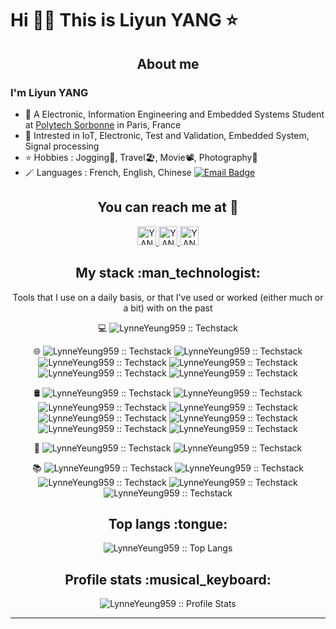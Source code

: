 <!--
**LynneYeung959/LynneYeung959** is a ✨ _special_ ✨ repository because its `README.md` (this file) appears on your GitHub profile.

Here are some ideas to get you started:

- 🔭 I’m currently working on ...
- 🌱 I’m currently learning ...
- 👯 I’m looking to collaborate on ...
- 🤔 I’m looking for help with ...
- 💬 Ask me about ...
- 📫 How to reach me: ...
- 😄 Pronouns: ...
- ⚡ Fun fact: ...
<h4 align="center">Visitor's count :eyes:</h4>

<p align="center"><img src="https://profile-counter.glitch.me/{LynneYeung959}/count.svg" alt="LynneYeung959 :: Visitor's Count" /></p>
-->
# Hi 👋🏻 This is Liyun YANG ⭐️
<h2 align="center">About me</h2>

### I'm Liyun YANG

- 🏫 A Electronic, Information Engineering and Embedded Systems Student at [Polytech Sorbonne](https://www.polytech.sorbonne-universite.fr) in Paris, France
- 🌱 Intrested in IoT, Electronic, Test and Validation, Embedded System, Signal processing
- ⭐️ Hobbies : Jogging🏃, Travel🏖, Movie📽, Photography📸
- 🪄 Languages : French, English, Chinese
[![Email Badge](https://img.shields.io/badge/-Email-c14438?style=flat-square&logo=Gmail&logoColor=white&link=mailto:jan.kry959@gmail.com)](mailto:jan.kry959@gmail.com)

<h2 align="center">You can reach me at 💬</h2>

<p align="center">

  <a href="https://www.linkedin.com/in/lynne-yang-se/">
    <img src="https://www.vectorlogo.zone/logos/linkedin/linkedin-icon.svg" alt="YANG Lynne's LinkedIn Profile" height="30" width="30">
  </a>
  <a href="https://github.com/LynneYeung959">
    <img src="https://www.vectorlogo.zone/logos/github/github-tile.svg" alt="YANG Lynne's Github Page" height="30" width="30">
  </a>
  <a href="mailto:jan.kry959@gmail.com">
    <img src="https://www.vectorlogo.zone/logos/gmail/gmail-tile.svg" alt="YANG Lynne's Github Page" height="30" width="30">
  </a>
</p>


	
<h2 align="center">My stack :man_technologist:</h2>

<p align="center">Tools that I use on a daily basis, or that I've used or worked (either much or a bit) with on the past</p>
<p align="center">
   💻 <img src="https://img.shields.io/badge/-Linux-333333?style=flat&logo=Linux&logoColor=FCC624" alt="LynneYeung959 :: Techstack" />
  </a>
</p>
<p align="center">
  🌐 <img src="https://img.shields.io/badge/-C-333333?style=flat&logo=c&logoColor=white" alt="LynneYeung959 :: Techstack" />
  <img src="https://img.shields.io/badge/-C++-333333?style=flat&logo=c%2B%2B&logoColor=white" alt="LynneYeung959 :: Techstack" />
  <img src="https://img.shields.io/badge/-Java-333333?style=flat&logo=Java&logoColor=007396" alt="LynneYeung959 :: Techstack" />
  <img src="https://img.shields.io/badge/-Python-333333?style=flat&logo=python&logoColor=ffdd54" alt="LynneYeung959 :: Techstack" />
  <img src="https://img.shields.io/badge/-VHDL-333333?style=flat&logo=vhdl&logoColor=ffdd54" alt="LynneYeung959 :: Techstack" />
  <img src="https://img.shields.io/badge/-MySQL-333333?style=flat&logo=mysql" alt="LynneYeung959 :: Techstack" />
  </a>
</p>
<p align="center">
  🛢 <img src="https://img.shields.io/badge/-Oracle-333333?style=flat&logo=Oracle" alt="LynneYeung959 :: Techstack" />
  <img src="https://img.shields.io/badge/-Eclipse-333333?style=flat&logo=Eclipse&logoColor=white" alt="LynneYeung959 :: Techstack" />
  <img src="https://img.shields.io/badge/-Visual%20Studio%20Code-333333?style=flat&logo=visual-studio-code&logoColor=white" alt="LynneYeung959 :: Techstack" />
  <img src="https://img.shields.io/badge/-Modelsim-333333?style=flat&logo=modelsim&logoColor=ffdd54" alt="LynneYeung959 :: Techstack" />
  <img src="https://img.shields.io/badge/-Kicad-333333?style=flat&logo=kicad&logoColor=white" alt="LynneYeung959 :: Techstack" />
  <img src="https://img.shields.io/badge/-Matlab-333333?style=flat&logo=matlab&logoColor=white" alt="LynneYeung959 :: Techstack" />
  <img src="https://img.shields.io/badge/-Arduino-333333?style=flat&logo=arduino&logoColor=white" alt="LynneYeung959 :: Techstack" />
  <img src="https://img.shields.io/badge/-Trello-333333?style=flat=Trello&logoColor=white" alt="LynneYeung959 :: Techstack" />
  </a>
</p>
<p align="center">
  🔧 <img src="https://img.shields.io/badge/-Git-333333?style=flat&logo=git" alt="LynneYeung959 :: Techstack" />
  <img src="https://img.shields.io/badge/-GitHub-333333?style=flat&logo=github" alt="LynneYeung959 :: Techstack" />
  </a>
</p>
<p align="center">
  📚 <img src="https://img.shields.io/badge/-Sqlite-333333?style=flat&logo=sqlite&logoColor=white" alt="LynneYeung959 :: Techstack" />
  <img src="https://img.shields.io/badge/-PyTorch-333333?style=flat&logo=PyTorch&logoColor=white" alt="LynneYeung959 :: Techstack" />
  <img src="https://img.shields.io/badge/-TensorFlow-333333?style=flat&logo=TensorFlow&logoColor=white" alt="LynneYeung959 :: Techstack" />
  <img src="https://img.shields.io/badge/-Keras-333333?style=flat&logo=Keras&logoColor=white" alt="LynneYeung959 :: Techstack" />
  <img src="https://img.shields.io/badge/-Numpy-333333?style=flat&logo=numpy&logoColor=white" alt="LynneYeung959 :: Techstack" />
  </a>
</p>



<h2 align="center">Top langs :tongue:</h4>

<p align="center"><img src="https://github-readme-stats.vercel.app/api/top-langs/?username=LynneYeung959&langs_count=10&theme=tokyonight&layout=compact" alt="LynneYeung959 :: Top Langs" /></p>


<h2 align="center">Profile stats :musical_keyboard:</h4>

<p align="center"><img src="https://github-readme-stats.vercel.app/api?username=LynneYeung959&show_icons=true&theme=synthwave" alt="LynneYeung959 :: Profile Stats" /></p>



---
